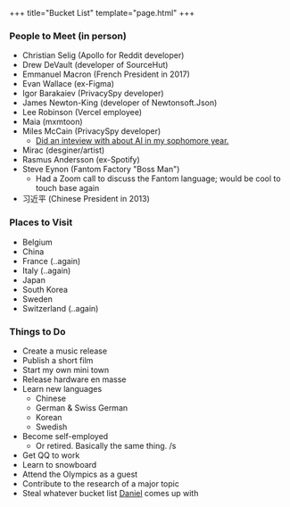 +++
title="Bucket List"
template="page.html"
+++

### People to Meet (in person)
- Christian Selig (Apollo for Reddit developer)
- Drew DeVault (developer of SourceHut)
- Emmanuel Macron (French President in 2017)
- Evan Wallace (ex-Figma)
- Igor Barakaiev (PrivacySpy developer)
- James Newton-King (developer of Newtonsoft.Json)
- Lee Robinson (Vercel employee)
- Maia (mxmtoon)
- Miles McCain (PrivacySpy developer)
  - [Did an inteview with about AI in my sophomore year.](https://edu.doamatto.xyz/interview-with-miles)
- Mirac (desginer/artist)
- Rasmus Andersson (ex-Spotify)
- Steve Eynon (Fantom Factory "Boss Man")
  - Had a Zoom call to discuss the Fantom language; would be cool to touch base again
- 习近平 (Chinese President in 2013)

### Places to Visit
- Belgium
- China
- France (..again)
- Italy (..again)
- Japan
- South Korea
- Sweden
- Switzerland (..again)

### Things to Do
- Create a music release
- Publish a short film
- Start my own mini town
- Release hardware en masse
- Learn new languages
  - Chinese
  - German & Swiss German
  - Korean
  - Swedish
- Become self-employed
  - Or retired. Basically the same thing. /s
- Get QQ to work
- Learn to snowboard
- Attend the Olympics as a guest
- Contribute to the research of a major topic
- Steal whatever bucket list [Daniel](https://cyckl.net) comes up with
